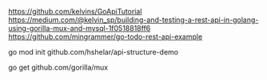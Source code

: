 https://github.com/kelvins/GoApiTutorial
https://medium.com/@kelvin_sp/building-and-testing-a-rest-api-in-golang-using-gorilla-mux-and-mysql-1f0518818ff6
https://github.com/mingrammer/go-todo-rest-api-example

 go  mod init  github.com/hshelar/api-structure-demo

 go get github.com/gorilla/mux
 